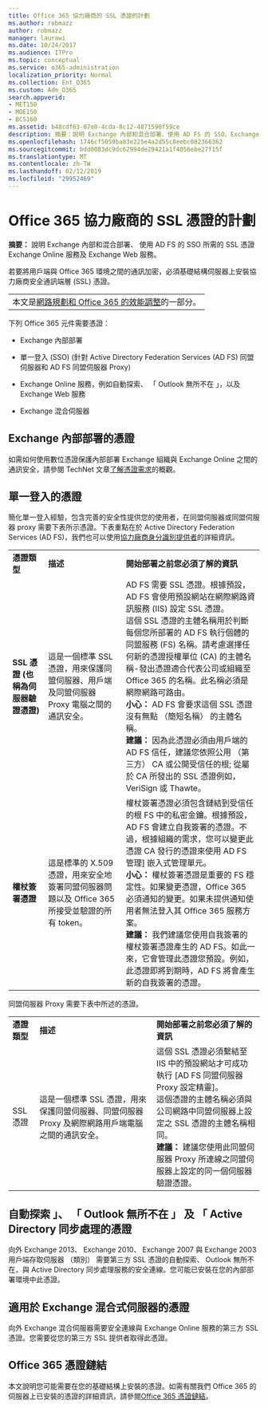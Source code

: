 ```yaml
---
title: Office 365 協力廠商的 SSL 憑證的計劃
ms.author: robmazz
author: robmazz
manager: laurawi
ms.date: 10/24/2017
ms.audience: ITPro
ms.topic: conceptual
ms.service: o365-administration
localization_priority: Normal
ms.collection: Ent_O365
ms.custom: Adm_O365
search.appverid:
- MET150
- MOE150
- BCS160
ms.assetid: b48cdf63-07e0-4cda-8c12-4871590f59ce
description: 摘要：說明 Exchange 內部和混合部署、使用 AD FS 的 SSO、Exchange Online 服務及 Exchange Web 服務所需的 SSL 憑證。
ms.openlocfilehash: 1746cf5059ba83e225e4a2d55c8eebc082366362
ms.sourcegitcommit: bdd0083dc9dc62994de29421a1f4056ebe27f15f
ms.translationtype: MT
ms.contentlocale: zh-TW
ms.lasthandoff: 02/12/2019
ms.locfileid: "29952469"
---
```

# <a name="plan-for-third-party-ssl-certificates-for-office-365"></a>Office 365 協力廠商的 SSL 憑證的計劃

 **摘要：** 說明 Exchange 內部和混合部署、 使用 AD FS 的 SSO 所需的 SSL 憑證 Exchange Online 服務及 Exchange Web 服務。 
  
若要將用戶端與 Office 365 環境之間的通訊加密，必須基礎結構伺服器上安裝協力廠商安全通訊端層 (SSL) 憑證。

||
|:-----|
| 本文是[網路規劃和 Office 365 的效能調整](https://aka.ms/tune)的一部分。|
   
下列 Office 365 元件需要憑證：
  
- Exchange 內部部署
    
- 單一登入 (SSO) (針對 Active Directory Federation Services (AD FS) 同盟伺服器和 AD FS 同盟伺服器 Proxy)
    
- Exchange Online 服務，例如自動探索、 「 Outlook 無所不在 」，以及 Exchange Web 服務
    
- Exchange 混合伺服器
    
## <a name="certificates-for-exchange-on-premises"></a>Exchange 內部部署的憑證

如需如何使用數位憑證保護內部部署 Exchange 組織與 Exchange Online 之間的通訊安全，請參閱 TechNet 文章[了解憑證需求](https://go.microsoft.com/fwlink/p/?LinkID=243657)的概觀。
  
## <a name="certificates-for-single-sign-on"></a>單一登入的憑證

簡化單一登入經驗，包含完善的安全性提供您的使用者，在同盟伺服器或同盟伺服器 proxy 需要下表所示憑證。下表重點在於 Active Directory Federation Services (AD FS)，我們也可以使用[協力廠商身分識別提供者](https://docs.microsoft.com/azure/active-directory/hybrid/how-to-connect-fed-compatibility)的詳細資訊。
  
||||
|:-----|:-----|:-----|
|**憑證類型** <br/> |**描述** <br/> |**開始部署之前您必須了解的資訊** <br/> |
|**SSL 憑證 (也稱為伺服器驗證憑證)** <br/> |這是一個標準 SSL 憑證，用來保護同盟伺服器、用戶端及同盟伺服器 Proxy 電腦之間的通訊安全。  <br/> |AD FS 需要 SSL 憑證。根據預設，AD FS 會使用預設網站在網際網路資訊服務 (IIS) 設定 SSL 憑證。<br/> 這個 SSL 憑證的主體名稱用於判斷每個您所部署的 AD FS 執行個體的同盟服務 (FS) 名稱。請考慮選擇任何新的憑證授權單位 (CA) 的主體名稱-發出憑證適合代表公司或組織至 Office 365 的名稱。此名稱必須是網際網路可路由。<br/>**小心：** AD FS 會要求這個 SSL 憑證沒有無點 （簡短名稱） 的主體名稱。          <br/> **建議：** 因為此憑證必須由用戶端的 AD FS 信任，建議您依照公用 （第三方） CA 或公開受信任的根; 從屬於 CA 所發出的 SSL 憑證例如，VeriSign 或 Thawte。  <br/> |
|**權杖簽署憑證** <br/> |這是標準的 X.509 憑證，用來安全地簽署同盟伺服器問題以及 Office 365 所接受並驗證的所有 token。  <br/> |權杖簽署憑證必須包含鏈結到受信任的根 FS 中的私密金鑰。根據預設，AD FS 會建立自我簽署的憑證。不過，根據組織的需求，您可以變更此憑證 CA 發行的憑證來使用 AD FS 管理] 嵌入式管理單元。<br/>**小心：** 權杖簽署憑證是重要的 FS 穩定性。如果變更憑證，Office 365 必須通知的變更。如果未提供通知使用者無法登入其 Office 365 服務方案。<br/>**建議：** 我們建議您使用自我簽署的權杖簽署憑證產生的 AD FS。如此一來，它會管理此憑證您預設。例如，此憑證即將到期時，AD FS 將會產生新的自我簽署的憑證。<br/> |
   
同盟伺服器 Proxy 需要下表中所述的憑證。
  
||||
|:-----|:-----|:-----|
|**憑證類型** <br/> |**描述** <br/> |**開始部署之前您必須了解的資訊** <br/> |
|SSL 憑證  <br/> |這是一個標準 SSL 憑證，用來保護同盟伺服器、同盟伺服器 Proxy 及網際網路用戶端電腦之間的通訊安全。  <br/> |這個 SSL 憑證必須繫結至 IIS 中的預設網站才可成功執行 [AD FS 同盟伺服器 Proxy 設定精靈]。  <br/> 這個憑證的主體名稱必須與公司網路中同盟伺服器上設定之 SSL 憑證的主體名稱相同。  <br/> **建議：** 建議您使用此同盟伺服器 Proxy 所連線之同盟伺服器上設定的同一個伺服器驗證憑證。  <br/> |
   
## <a name="certificates-for-autodiscover-outlook-anywhere-and-active-directory-synchronization"></a>自動探索 」、 「 Outlook 無所不在 」 及 「 Active Directory 同步處理的憑證

向外 Exchange 2013、 Exchange 2010、 Exchange 2007 與 Exchange 2003 用戶端存取伺服器 （類別） 需要第三方 SSL 憑證的自動探索、 Outlook 無所不在，與 Active Directory 同步處理服務的安全連線。您可能已安裝在您的內部部署環境中此憑證。
  
## <a name="certificate-for-an-exchange-hybrid-server"></a>適用於 Exchange 混合式伺服器的憑證

向外 Exchange 混合伺服器需要安全連線與 Exchange Online 服務的第三方 SSL 憑證。您需要從您的第三方 SSL 提供者取得此憑證。
  
## <a name="office-365-certificate-chains"></a>Office 365 憑證鏈結

本文說明您可能需要在您的基礎結構上安裝的憑證。如需有關我們 Office 365 的伺服器上已安裝的憑證的詳細資訊，請參閱[Office 365 憑證鏈結](https://support.office.com/article/0c03e6b3-e73f-4316-9e2b-bf4091ae96bb)。
  

